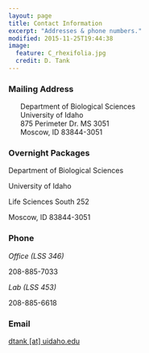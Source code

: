 ```yaml
---
layout: page
title: Contact Information
excerpt: "Addresses & phone numbers."
modified: 2015-11-25T19:44:38
image:
  feature: C_rhexifolia.jpg
  credit: D. Tank
---
```

### Mailing Address

<ul style="list-style-type:none">
  <li>Department of Biological Sciences</li>
  <li>University of Idaho</li>
  <li>875 Perimeter Dr. MS 3051</li>
  <li>Moscow, ID 83844-3051</li>
</ul>

### Overnight Packages

Department of Biological Sciences

University of Idaho

Life Sciences South 252

Moscow, ID 83844-3051

### Phone

*Office (LSS 346)*

208-885-7033

*Lab (LSS 453)*

208-885-6618

### Email

[dtank [at] uidaho.edu](mailto:dtank@uidaho.edu)